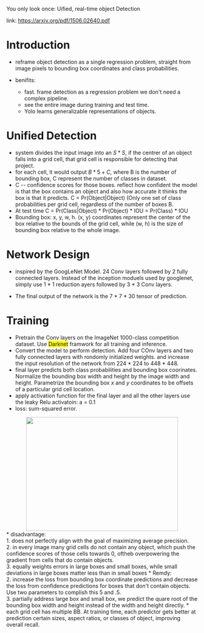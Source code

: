 You only look once: Uified, real-time object Detection

link: https://arxiv.org/pdf/1506.02640.pdf

# Introduction

* reframe object detection as a single regression problem, straight from image pixels to bounding box coordinates and class probabilities.

* benifits: 
  * fast. frame detection as a regression problem we don't need a complex pipeline.
  * see the entire image during training and test time.
  * Yolo learns generalizable representations of objects.

# Unified Detection

* system divides the input image into an $S * S$, if the centrer of an object falls into a grid cell, that grid cell is responsible for detecting that project.
* for each cell, it would output $B * 5 + C$, where B is the number of bounding box, C represent the number of classes in dataset.
* C -- confidence scores for those boxes. reflect how confident the model is that the box contains an object and also how accurate it thinks the box is that it predicts. C = Pr(Object|Object) (Only one set of class probabilities per grid cell, regardless of the number of boxes B.
* At test time C = Pr(Class|Object) * Pr(Object) * IOU = Pr(Class) * IOU
* Bounding box: x, y, w, h. (x, y) coordinates represent the center of the box relative to the bounds of the grid cell, while (w, h) is the size of bounding box relative to the whole image.

# Network Design

* inspired by the GoogLeNet Model. 24 Conv layers followed by 2 fully connected layers. Instead of the inception moduels used by googlenet, simply use 1 * 1 reduction ayers followed by 3 * 3 Conv layers.

* The final output of the network is the 7 * 7 * 30 tensor of prediction.

# Training

* Pretrain the Conv layers on the ImageNet 1000-class competition dataset. Use <span style="background-color: #FFFF00">Darknet</span> framwork for all training and inference.
* Convert the model to perform detection. Add four COnv layers and two fully connected layers with rondomly initialized weights. and increase the input resolution of the network from 224 * 224 to 448 * 448.
* final layer predicts both class probabilities and bounding box coorinates. Normalize the bounding box width and height by the image width and height. Parametrize the bounding box *x* and *y* coordinates to be offsets of a particular grid cell location.
* apply activation function for the final layer and all the other layers use the leaky Relu activatoin: a = 0.1
* loss: sum-squared error. 
<div align=center><img width="400" height="300" src="https://github.com/Jun-Liu-291/Note-of-DL/blob/master/Object-detection/images/Yolo%20loss%20function.PNG"/></div>
  * disadvantage: </br>
    1. does not perfectly align with the goal of maximizing average precision. </br>
    2. in every image many grid cells do not contain any object, which push the confidence scores of those cells towards 0, oftheb overpowering the gradient from cells that do contain objects.</br>
    3. equally weights errors in large boxes and small boxes, while small deviations in large boxes matter less than in small boxes
  * Remdy:</br>
    2. increase the loss from bounding box coordinate predictions and decrease the loss from confidence predictions for boxes that don't contain objects. Use two parameters to complish this 5 and .5.</br>
    3. partially address large box and small box, we predict the quare root of the bounding box width and height instead of the width and height directly.
* each grid cell has multiple BB. At training time, each predictor gets better at prediction certain sizes, aspect ratios, or classes of object, improving overall recall.

    
